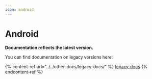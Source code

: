 ```yaml
---
icon: android
---
```


# Android

**Documentation reflects the latest version.**

You can find documentation on legacy versions here:

{% content-ref url="../../other-docs/legacy-docs/" %}
[legacy-docs](../../other-docs/legacy-docs/)
{% endcontent-ref %}
